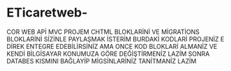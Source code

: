 # ETicaretweb-
COR WEB APİ MVC PROJEM CHTML BLOKLARİNİ VE MİGRATİONS BLOKLARİNİ SİZİNLE PAYLAŞMAK İSTERİM 
BURDAKİ KODLARİ PROJENİZ E DİREK ENTEGRE EDEBİLİRSİNİZ AMA ONCE KOD BLOKLARİ ALMANİZ VE KENDİ BİLGİSAYAR KONUMUZA GÖRE DEĞİŞTİRMENİZ LAZİM SONRA DATABES KISMINI BAĞLAYİP MİGSİNLARİNİZ TANİTMANİZ LAZİM 
